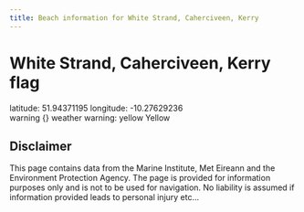 ```yaml
---
title: Beach information for White Strand, Caherciveen, Kerry
---
```

# White Strand, Caherciveen, Kerry <span class="material-icons blue-flag">flag</span>

<div class="location-info">latitude: 51.94371195 longitude: -10.27629236</div>
<div class="met-eireann-warnings"><span class="material-icons {}-warning">warning</span>&nbsp;{} weather warning: yellow Yellow&nbsp;</div>
<div></div>

## Disclaimer

This page contains data from the Marine Institute, 
Met Eireann and the Environment Protection Agency. The page is provided for
information purposes only and is not to be used for navigation. No liability 
is assumed if information provided leads to personal injury etc...